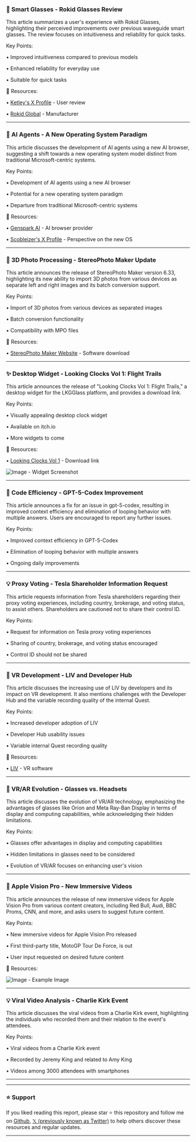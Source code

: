 ### 🤖 Smart Glasses - Rokid Glasses Review

This article summarizes a user's experience with Rokid Glasses, highlighting their perceived improvements over previous waveguide smart glasses.  The review focuses on intuitiveness and reliability for quick tasks.

Key Points:

• Improved intuitiveness compared to previous models


• Enhanced reliability for everyday use


• Suitable for quick tasks


🔗 Resources:

• [Ketley's X Profile](https://x.com/ketley_2aug) - User review


• [Rokid Global](https://x.com/RokidGlobal) - Manufacturer


---

### 🤖 AI Agents -  A New Operating System Paradigm

This article discusses the development of AI agents using a new AI browser, suggesting a shift towards a new operating system model distinct from traditional Microsoft-centric systems.

Key Points:

• Development of AI agents using a new AI browser


• Potential for a new operating system paradigm


• Departure from traditional Microsoft-centric systems



🔗 Resources:

• [Genspark AI](https://x.com/genspark_ai) - AI browser provider


• [Scobleizer's X Profile](https://x.com/Scobleizer) -  Perspective on the new OS


---

### 🤖 3D Photo Processing - StereoPhoto Maker Update

This article announces the release of StereoPhoto Maker version 6.33, highlighting its new ability to import 3D photos from various devices as separate left and right images and its batch conversion support.

Key Points:

• Import of 3D photos from various devices as separated images


• Batch conversion functionality


• Compatibility with MPO files



🔗 Resources:

• [StereoPhoto Maker Website](https://stereo.jpn.org/eng/stphmkr/in) - Software download


---

### ✨ Desktop Widget - Looking Clocks Vol 1: Flight Trails

This article announces the release of "Looking Clocks Vol 1: Flight Trails," a desktop widget for the LKGGlass platform,  and provides a download link.

Key Points:

• Visually appealing desktop clock widget


• Available on itch.io


• More widgets to come



🔗 Resources:

• [Looking Clocks Vol 1](https://aupuma.itch.io/looking-clocks) - Download link


![Image](https://pbs.twimg.com/amplify_video_thumb/1970407859323084800/img/a9z48Nsvqgh2OMQD.jpg) - Widget Screenshot


---

### 🤖 Code Efficiency - GPT-5-Codex Improvement

This article announces a fix for an issue in gpt-5-codex, resulting in improved context efficiency and elimination of looping behavior with multiple answers.  Users are encouraged to report any further issues.

Key Points:

• Improved context efficiency in GPT-5-Codex


• Elimination of looping behavior with multiple answers


• Ongoing daily improvements



---

### 💡 Proxy Voting - Tesla Shareholder Information Request

This article requests information from Tesla shareholders regarding their proxy voting experiences, including country, brokerage, and voting status, to assist others.  Shareholders are cautioned not to share their control ID.

Key Points:

• Request for information on Tesla proxy voting experiences


• Sharing of country, brokerage, and voting status encouraged


• Control ID should not be shared



---

### 🚀 VR Development - LIV and Developer Hub

This article discusses the increasing use of LIV by developers and its impact on VR development. It also mentions challenges with the Developer Hub and the variable recording quality of the internal Quest.


Key Points:

•  Increased developer adoption of LIV


•  Developer Hub usability issues


•  Variable internal Quest recording quality



🔗 Resources:

• [LIV](https://x.com/LIV) - VR software


---

### 🤖 VR/AR Evolution -  Glasses vs. Headsets

This article discusses the evolution of VR/AR technology, emphasizing the advantages of glasses like Orion and Meta Ray-Ban Display in terms of display and computing capabilities, while acknowledging their hidden limitations.

Key Points:

• Glasses offer advantages in display and computing capabilities


• Hidden limitations in glasses need to be considered


•  Evolution of VR/AR focuses on enhancing user's vision



---

### 🚀 Apple Vision Pro - New Immersive Videos

This article announces the release of new immersive videos for Apple Vision Pro from various content creators, including Red Bull, Audi, BBC Proms, CNN, and more, and asks users to suggest future content.

Key Points:

• New immersive videos for Apple Vision Pro released


• First third-party title, MotoGP Tour De Force, is out


• User input requested on desired future content



🔗 Resources:

![Image](https://pbs.twimg.com/media/G1flvfXX0AAQXhB?format=jpg&name=small) - Example Image


---

### 💡 Viral Video Analysis - Charlie Kirk Event

This article discusses the viral videos from a Charlie Kirk event, highlighting the individuals who recorded them and their relation to the event's attendees.

Key Points:

• Viral videos from a Charlie Kirk event


• Recorded by Jeremy King and related to Amy King


• Videos among 3000 attendees with smartphones



---


---

### ⭐️ Support

If you liked reading this report, please star ⭐️ this repository and follow me on [Github](https://github.com/Drix10), [𝕏 (previously known as Twitter)](https://x.com/DRIX_10_) to help others discover these resources and regular updates.

---